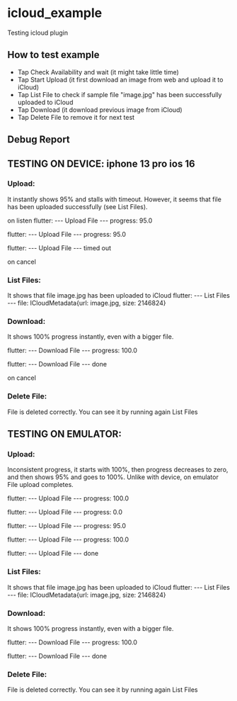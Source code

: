 # icloud_example

Testing icloud plugin

## How to test example
- Tap Check Availability and wait (it might take little time)
- Tap Start Upload (it first download an image from web and upload it to iCloud)
- Tap List File to check if sample file "image.jpg" has been successfully uploaded to iCloud
- Tap Download (it download previous image from iCloud)
- Tap Delete File to remove it for next test

## Debug Report

## TESTING ON DEVICE: iphone 13 pro ios 16

### Upload:
It instantly shows 95% and stalls with timeout. However, it seems that file has been uploaded successfully (see List Files).

on listen
flutter: --- Upload File --- progress: 95.0

flutter: --- Upload File --- progress: 95.0

flutter: --- Upload File --- timed out

on cancel

### List Files:
It shows that file image.jpg has been uploaded to iCloud
flutter: --- List Files --- file: ICloudMetadata{url: image.jpg, size: 2146824}

### Download:
It shows 100% progress instantly, even with a bigger file.

flutter: --- Download File --- progress: 100.0

flutter: --- Download File --- done

on cancel

### Delete File:
File is deleted correctly. You can see it by running again List Files


## TESTING ON EMULATOR:

### Upload:
Inconsistent progress, it starts with 100%, then progress decreases to zero, and then shows 95% and goes to 100%.
Unlike with device, on emulator File upload completes. 

flutter: --- Upload File --- progress: 100.0

flutter: --- Upload File --- progress: 0.0

flutter: --- Upload File --- progress: 95.0

flutter: --- Upload File --- progress: 100.0

flutter: --- Upload File --- done

### List Files:
It shows that file image.jpg has been uploaded to iCloud
flutter: --- List Files --- file: ICloudMetadata{url: image.jpg, size: 2146824}

### Download:
It shows 100% progress instantly, even with a bigger file.

flutter: --- Download File --- progress: 100.0

flutter: --- Download File --- done

### Delete File:
File is deleted correctly. You can see it by running again List Files


